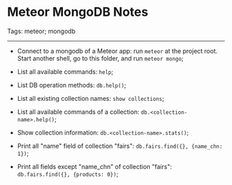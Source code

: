 # Meteor MongoDB Notes
Tags: meteor; mongodb

------

* Connect to a mongodb of a Meteor app: run `meteor` at the project root. Start another shell, go to this folder, and run `meteor mongo`;

* List all available commands: `help`;

* List DB operation methods: `db.help()`;

* List all existing collection names: `show collections`;

* List all available commands of a collection: `db.<collection-name>.help()`;

* Show collection information: `db.<collection-name>.stats()`;

* Print all "name" field of collection "fairs": `db.fairs.find({}, {name_chn: 1})`;

* Print all fields except "name_chn" of collection "fairs": `db.fairs.find({}, {products: 0})`;
